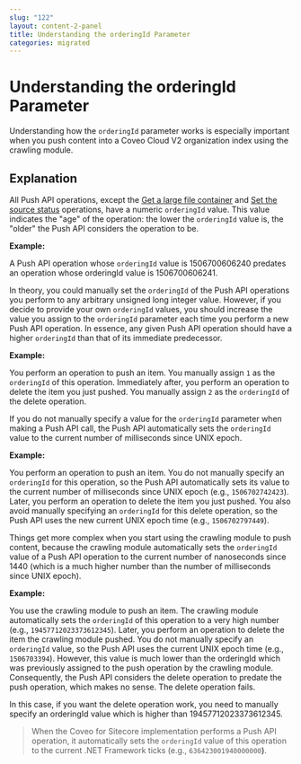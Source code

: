 ```yaml
---
slug: "122"
layout: content-2-panel
title: Understanding the orderingId Parameter
categories: migrated
---
```


# Understanding the orderingId Parameter

Understanding how the `orderingId` parameter works is especially important when you push content into a Coveo Cloud V2 organization index using the crawling module.

## Explanation

All Push API operations, except the [Get a large file container](https://platform.cloud.coveo.com/docs?api=PushApi#!/file/post_organizations_organizationId_files) and [Set the source status](https://platform.cloud.coveo.com/docs?api=PushApi#!/source/post_organizations_organizationId_sources_sourceId_status) operations, have a numeric `orderingId` value. This value indicates the "age" of the operation: the lower the `orderingId` value is, the "older" the Push API considers the operation to be.

**Example:**

A Push API operation whose `orderingId` value is 1506700606240 predates an operation whose orderingId value is 1506700606241.

In theory, you could manually set the `orderingId` of the Push API operations you perform to any arbitrary unsigned long integer value. However, if you decide to provide your own `orderingId` values, you should increase the value you assign to the `orderingId` parameter each time you perform a new Push API operation. In essence, any given Push API operation should have a higher `orderingId` than that of its immediate predecessor.

**Example:**

You perform an operation to push an item. You manually assign `1` as the `orderingId` of this operation. Immediately after, you perform an operation to delete the item you just pushed. You manually assign `2` as the `orderingId` of the delete operation.

If you do not manually specify a value for the `orderingId` parameter when making a Push API call, the Push API automatically sets the `orderingId` value to the current number of milliseconds since UNIX epoch.

**Example:**

You perform an operation to push an item. You do not manually specify an `orderingId` for this operation, so the Push API automatically sets its value to the current number of milliseconds since UNIX epoch (e.g., `1506702742423`). Later, you perform an operation to delete the item you just pushed. You also avoid manually specifying an `orderingId` for this delete operation, so the Push API uses the new current UNIX epoch time (e.g., `1506702797449`).

Things get more complex when you start using the crawling module to push content, because the crawling module automatically sets the `orderingId` value of a Push API operation to the current number of nanoseconds since 1440 (which is a much higher number than the number of milliseconds since UNIX epoch).

**Example:**

You use the crawling module to push an item. The crawling module automatically sets the `orderingId` of this operation to a very high number (e.g., `19457712023373612345`). Later, you perform an operation to delete the item the crawling module pushed. You do not manually specify an `orderingId` value, so the Push API uses the current UNIX epoch time (e.g., `1506703394`). However, this value is much lower than the orderingId which was previously assigned to the push operation by the crawling module. Consequently, the Push API considers the delete operation to predate the push operation, which makes no sense. The delete operation fails.

In this case, if you want the delete operation work, you need to manually specify an orderingId value which is higher than 19457712023373612345.

> When the Coveo for Sitecore implementation performs a Push API operation, it automatically sets the `orderingId` value of this operation to the current .NET Framework ticks (e.g., `636423001940000000`**)**.


